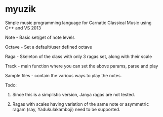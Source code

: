 # myuzik
Simple music programming language for Carnatic Classical Music using C++ and VS 2013

Note - Basic set/get of note levels

Octave - Set a default/user defined octave

Raga - Skeleton of the class with only 3 ragas set, along with their scale

Track - main function where you can set the above params, parse and play

Sample files - contain the various ways to play the notes.

Todo:

1) Since this is a simplistic version, Janya ragas are not tested.

2) Ragas with scales having variation of the same note or asymmetric ragam (say, Yadukulakamboji) need to be supported.
